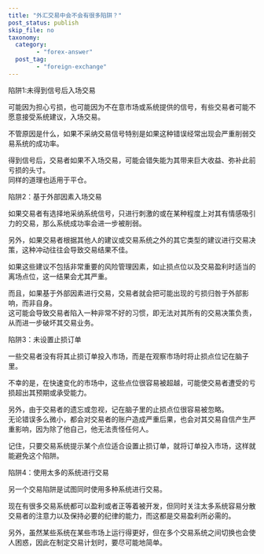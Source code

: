 ```yaml
---
title: "外汇交易中会不会有很多陷阱？"
post_status: publish
skip_file: no
taxonomy:
  category:
        - "forex-answer"
  post_tag:
        - "foreign-exchange"
---
```


陷阱1:未得到信号后入场交易

可能因为担心亏损，也可能因为不在意市场或系统提供的信号，有些交易者可能不愿意接受系统建议，入场交易。

不管原因是什么，如果不采纳交易信号特别是如果这种错误经常出现会严重削弱交易系统的成功率。

得到信号后，交易者如果不入场交易，可能会错失能为其带来巨大收益、弥补此前亏损的头寸。  
同样的道理也适用于平仓。

陷阱2：基于外部因素入场交易

如果交易者有选择地采纳系统信号，只进行刺激的或在某种程度上对其有情感吸引力的交易，那么系统成功率会进一步被削弱。

另外，如果交易者根据其他人的建议或交易系统之外的其它类型的建议进行交易决策，这种冲动往往会导致交易结果不佳。

如果这些建议不包括非常重要的风险管理因素，如止损点位以及交易盈利时适当的离场点位，这一结果会尤其严重。

而且，如果基于外部因素进行交易，交易者就会把可能出现的亏损归咎于外部影响，而非自身。  
这可能会导致交易者陷入一种非常不好的习惯，即无法对其所有的交易决策负责，从而进一步破坏其交易业务。

陷阱3：未设置止损订单

一些交易者没有将其止损订单投入市场，而是在观察市场时将止损点位记在脑子里。

不幸的是，在快速变化的市场中，这些点位很容易被超越，可能使交易者遭受的亏损超出其预期或承受能力。

另外，由于交易者的遗忘或忽视，记在脑子里的止损点位很容易被忽略。  
无论错误多么微小，都会对交易者的账户造成严重后果，也会对其交易自信产生严重影响，因为除了他自己，他无法责怪任何人。

记住，只要交易系统提示某个点位适合设置止损订单，就将订单投入市场，这样就能避免这个陷阱。

陷阱4：使用太多的系统进行交易

另一个交易陷阱是试图同时使用多种系统进行交易。

现在有很多交易系统都可以盈利或者正等着被开发，但同时关注太多系统容易分散交易者的注意力以及保持必要的纪律的能力，而这都是交易盈利所必需的。

另外，虽然某些系统在某些市场上运行得更好，但在多个交易系统之间切换也会使人困惑，因此在制定交易计划时，要尽可能地简单。
